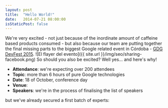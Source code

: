 ```yaml
---
layout: post
title:  "Hello World!"
date:   2014-07-21 08:00:00
isStaticPost: false
---
```


We're very excited - not just because of the inordinate amount of caffeine based products consumed - 
but also because our team are putting together 
the final missing parts to the biggest Google related event in Córdoba - [GDG DevFest 2015](http://gdgcba.com/).
![El flayer del evento]({{ site.url }}/img/seo/sharing-facebook.png)
So should you also be excited? Well yes... and here's why!

* **Attendance**: we're expecting over 200 attendees
* **Topic**: more than 6 hours of pure Google technologies
* **Date**: 18 of October, conference day
* **Venue**:
* **Speakers**: we're in the process of finalising the list of speakers

but we've already secured a first batch of experts:
